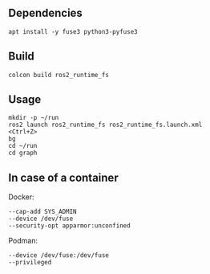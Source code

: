 Dependencies
------------

```
apt install -y fuse3 python3-pyfuse3
```

Build
-----

```
colcon build ros2_runtime_fs
```

Usage
------

```
mkdir -p ~/run
ros2 launch ros2_runtime_fs ros2_runtime_fs.launch.xml
<Ctrl+Z>
bg
cd ~/run
cd graph
```

In case of a container
------

Docker:
```
--cap-add SYS_ADMIN
--device /dev/fuse
--security-opt apparmor:unconfined
```

Podman:
```
--device /dev/fuse:/dev/fuse
--privileged
```
